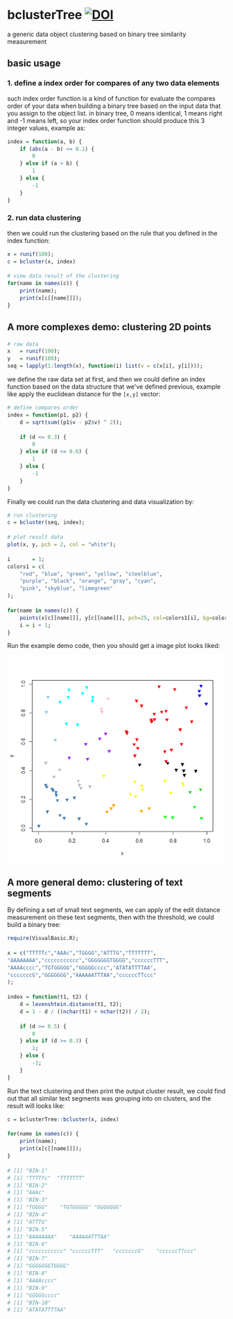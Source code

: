 # bclusterTree [![DOI](https://zenodo.org/badge/345042266.svg)](https://zenodo.org/badge/latestdoi/345042266)

a generic data object clustering based on binary tree similarity measurement

## basic usage

### 1. define a index order for compares of any two data elements

such index order function is a kind of function for evaluate the compares order of your data when building a binary tree based on the input data that you assign to the object list.
in binary tree, 0 means identical, 1 means right and -1 means left, so your index order function should produce this 3 integer values, example as:

```R
index = function(a, b) {
	if (abs(a - b) <= 0.1) {
		0
	} else if (a > b) {
		1
	} else {
		-1
	}
}
```

### 2. run data clustering

then we could run the clustering based on the rule that you defined in the index function:

```R
x = runif(100);
c = bcluster(x, index)

# view data result of the clustering
for(name in names(c)) {
	print(name);
	print(x[c[[name]]]);
}
```

## A more complexes demo: clustering 2D points

```R
# raw data
x   = runif(100);
y   = runif(100);
seq = lapply(1:length(x), function(i) list(v = c(x[i], y[i])));
```

we define the raw data set at first, and then we could define an index function based on the data structure that we've defined previous, example like apply the euclidean distance for the ``[x,y]`` vector:

```R
# define compares order
index = function(p1, p2) {
	d = sqrt(sum((p1$v - p2$v) ^ 2));
	
	if (d <= 0.3) {
		0
	} else if (d <= 0.6) {
		1
	} else {
		-1
	}
}
```

Finally we could run the data clustering and data visualization by:

```R
# run clustering
c = bcluster(seq, index);

# plot result data
plot(x, y, pch = 2, col = "white");

i       = 1;
colors1 = c(
	"red", "blue", "green", "yellow", "steelblue",
	"purple", "black", "orange", "gray", "cyan",
	"pink", "skyblue", "limegreen"
);

for(name in names(c)) {
	points(x[c[[name]]], y[c[[name]]], pch=25, col=colors1[i], bg=colors1[i]);
	i = i + 1;
}
```

Run the example demo code, then you should get a image plot looks liked:

![](docs/Rplot.png)

## A more general demo: clustering of text segments

By defining a set of small text segments, we can apply of the edit distance measurement on these text segments, then with the threshold, we could build a binary tree:

```R
require(VisualBasic.R);

x = c("TTTTTc","AAAc","TGGGG","ATTTG","TTTTTTT",
"AAAAAAAA","ccccccccccc","GGGGGGGTGGGG","ccccccTTT",
"AAAAcccc","TGTGGGGG","GGGGGcccc","ATATATTTTAA",
"cccccccG","GGGGGGG","AAAAAATTTAA","ccccccTTccc"
);

index = function(t1, t2) {
	d = levenshtein.distance(t1, t2);
	d = 1 - d / ((nchar(t1) + nchar(t2)) / 2);
	
	if (d >= 0.5) {
		0
	} else if (d >= 0.3) {
		1;
	} else {
		-1;
	}
}
```

Run the text clustering and then print the output cluster result, we could find out that all similar text segments was grouping into on clusters, and the result will looks like:

```R
c = bclusterTree::bcluster(x, index)

for(name in names(c)) {
	print(name);
	print(x[c[[name]]]);
}

# [1] "BIN-1"
# [1] "TTTTTc"  "TTTTTTT"
# [1] "BIN-2"
# [1] "AAAc"
# [1] "BIN-3"
# [1] "TGGGG"    "TGTGGGGG" "GGGGGGG" 
# [1] "BIN-4"
# [1] "ATTTG"
# [1] "BIN-5"
# [1] "AAAAAAAA"    "AAAAAATTTAA"
# [1] "BIN-6"
# [1] "ccccccccccc" "ccccccTTT"   "cccccccG"    "ccccccTTccc"
# [1] "BIN-7"
# [1] "GGGGGGGTGGGG"
# [1] "BIN-8"
# [1] "AAAAcccc"
# [1] "BIN-9"
# [1] "GGGGGcccc"
# [1] "BIN-10"
# [1] "ATATATTTTAA"
```
